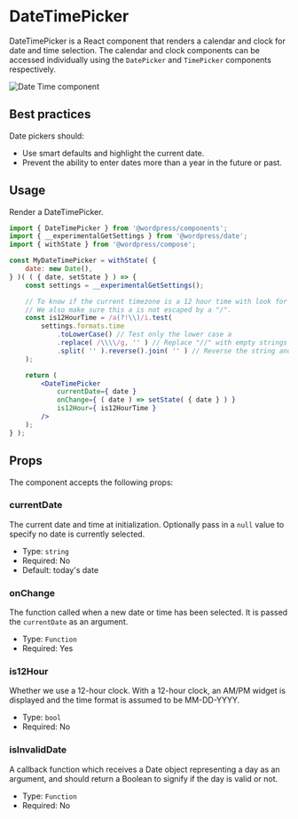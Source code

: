 # DateTimePicker

DateTimePicker is a React component that renders a calendar and clock for date and time selection. The calendar and clock components can be accessed individually using the `DatePicker` and `TimePicker` components respectively.

![Date Time component](https://wordpress.org/gutenberg/files/2019/07/date-time-picker.png)

## Best practices

Date pickers should:

- Use smart defaults and highlight the current date.
- Prevent the ability to enter dates more than a year in the future or past.

## Usage

Render a DateTimePicker.

```jsx
import { DateTimePicker } from '@wordpress/components';
import { __experimentalGetSettings } from '@wordpress/date';
import { withState } from '@wordpress/compose';

const MyDateTimePicker = withState( {
	date: new Date(),
} )( ( { date, setState } ) => {
	const settings = __experimentalGetSettings();

	// To know if the current timezone is a 12 hour time with look for an "a" in the time format.
	// We also make sure this a is not escaped by a "/".
	const is12HourTime = /a(?!\\)/i.test(
		settings.formats.time
			.toLowerCase() // Test only the lower case a
			.replace( /\\\\/g, '' ) // Replace "//" with empty strings
			.split( '' ).reverse().join( '' ) // Reverse the string and test for "a" not followed by a slash
	);

	return (
		<DateTimePicker
			currentDate={ date }
			onChange={ ( date ) => setState( { date } ) }
			is12Hour={ is12HourTime }
		/>
	);
} );
```

## Props

The component accepts the following props:

### currentDate

The current date and time at initialization. Optionally pass in a `null` value to specify no date is currently selected.

- Type: `string`
- Required: No
- Default: today's date

### onChange

The function called when a new date or time has been selected. It is passed the `currentDate` as an argument.

- Type: `Function`
- Required: Yes

### is12Hour

Whether we use a 12-hour clock. With a 12-hour clock, an AM/PM widget is displayed and the time format is assumed to be MM-DD-YYYY.

- Type: `bool`
- Required: No

### isInvalidDate

A callback function which receives a Date object representing a day as an argument, and should return a Boolean to signify if the day is valid or not.

- Type: `Function`
- Required: No
